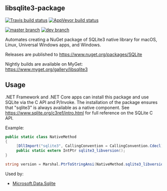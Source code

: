libsqlite3-package
------------------

[![Travis build status](https://img.shields.io/travis/natemcmaster/libsqlite3-package.svg?label=travis-ci&branch=dev&style=flat-square)](https://travis-ci.org/natemcmaster/libsqlite3-package/branches)
[![AppVeyor build status](https://img.shields.io/appveyor/ci/natemcmaster/libsqlite3-package/dev.svg?label=appveyor&style=flat-square)](https://ci.appveyor.com/project/natemcmaster/libsqlite3-package/branch/dev)

[![master branch](https://img.shields.io/nuget/v/SQLite.svg?style=flat-square&label=stable)](https://www.nuget.org/packages/SQLite/)
[![dev branch](https://img.shields.io/myget/libsqlite3/vpre/SQLite.svg?style=flat-square&label=nightly)](https://www.myget.org/gallery/libsqlite3/) 

Automates creating a NuGet package of SQLite3 native library for macOS, Linux, Universal Windows apps, and Windows.

Releases are published to <https://www.nuget.org/packages/SQLite>

Nightly builds are available on MyGet: <https://www.myget.org/gallery/libsqlite3>

## Usage

.NET Framework and .NET Core apps can install this package and use SQLite via the C API and P/Invoke.
The installation of the package ensures that "sqlite3" is always available as a native component.
See <https://www.sqlite.org/c3ref/intro.html> for full reference on the SQLite C API.

Example:
```c#
public static class NativeMethod
{
     [DllImport("sqlite3", CallingConvention = CallingConvention.Cdecl)]
     public static extern IntPtr sqlite3_libversion();
}
```
```c#
string version = Marshal.PtrToStringAnsi(NativeMethod.sqlite3_libversion());
```

Used by:
 - [Microsoft.Data.Sqlite](https://github.com/aspnet/Microsoft.Data.Sqlite)